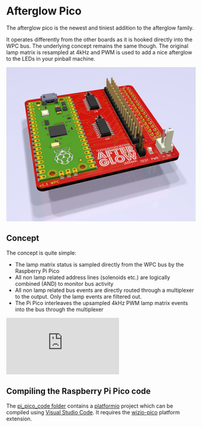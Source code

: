 # Afterglow Pico
The afterglow pico is the newest and tiniest addition to the afterglow family.

It operates differently from the other boards as it is hooked directly into the WPC bus. The underlying concept remains the same though. The original lamp matrix is resampled at 4kHz and PWM is used to add a nice afterglow to the LEDs in your pinball machine.

![afterglow_pico](https://github.com/bitfieldlabs/afterglow_pico/blob/master/docs/pcb_v11_render.jpg "Afterglow Pico")

## Concept
The concept is quite simple:
* The lamp matrix status is sampled directly from the WPC bus by the Raspberry Pi Pico
* All non lamp related address lines (solenoids etc.) are logically combined (AND) to monitor bus activity
* All non lamp related bus events are directly routed through a multiplexer to the output. Only the lamp events are filtered out.
* The Pi Pico interleaves the upsampled 4kHz PWM lamp matrix events into the bus through the multiplexer

![Afterglow Pico Schematic](https://github.com/bitfieldlabs/afterglow_pico/blob/master/pcb_v11/afterglow_pico.pdf "Afterglow Pico Schematic")

## Compiling the Raspberry Pi Pico code

The [pi_pico_code folder](https://github.com/bitfieldlabs/afterglow_pico/tree/master/pi_pico_code) contains a [platformio](https://platformio.org/) project which can be compiled using [Visual Studio Code](https://code.visualstudio.com/). It requires the [wizio-pico](https://github.com/Wiz-IO/wizio-pico) platform extension.
